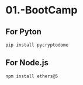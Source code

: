 # 01.-BootCamp
## For Pyton
```
pip install pycryptodome
```

## For Node.js
```
npm install ethers@5
```
